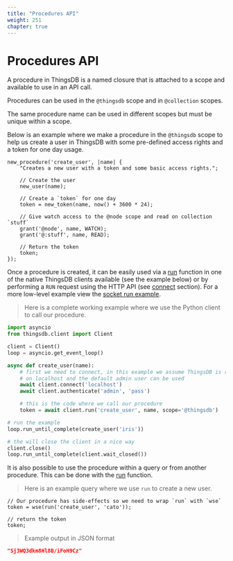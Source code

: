 ```yaml
---
title: "Procedures API"
weight: 251
chapter: true
---
```


# Procedures API

A procedure in ThingsDB is a named closure that is attached to a scope and available to use in an API call.

Procedures can be used in the `@thingsdb` scope and in `@collection` scopes.

The same procedure name can be used in different scopes but must be unique within a scope.

Below is an example where we make a procedure in the `@thingsdb` scope to help us create a user in ThingsDB with some
pre-defined access rights and a token for one day usage.

```thingsdb,should_pass,@t
new_procedure('create_user', |name| {
    "Creates a new user with a token and some basic access rights.";

    // Create the user
    new_user(name);

    // Create a `token` for one day
    token = new_token(name, now() + 3600 * 24);

    // Give watch access to the @node scope and read on collection `stuff`
    grant('@node', name, WATCH);
    grant('@:stuff', name, READ);

    // Return the token
    token;
});
```

Once a procedure is created, it can be easily used via a [run](./run) function in one of the native ThingsDB clients available (see the example below) or by performing a `RUN` request using the HTTP API (see [connect](../connect/http-api/#run-request) section). For a more low-level example view the [socket run example](../connect/socket/run).

> Here is a complete working example where we use the Python client to call our procedure.

```python
import asyncio
from thingsdb.client import Client

client = Client()
loop = asyncio.get_event_loop()

async def create_user(name):
    # first we need to connect, in this example we assume ThingsDB is running
    # on localhost and the default admin user can be used
    await client.connect('localhost')
    await client.authenticate('admin', 'pass')

    # this is the code where we call our procedure
    token = await client.run('create_user', name, scope='@thingsdb')

# run the example
loop.run_until_complete(create_user('iris'))

# the will close the client in a nice way
client.close()
loop.run_until_complete(client.wait_closed())
```

It is also possible to use the procedure within a query or from another procedure. This can be done with the [run](./run) function.

> Here is an example query where we use `run` to create a new user.

```thingsdb,should_pass,@t
// Our procedure has side-effects so we need to wrap `run` with `wse`
token = wse(run('create_user', 'cato'));

// return the token
token;
```

> Example output in JSON format

```json
"Sj3WQ3dkm8Hl8B/iFoH9Cz"
```
